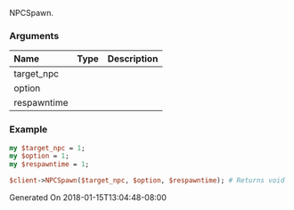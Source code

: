 NPCSpawn.
### Arguments
**Name**|**Type**|**Description**
:---|:---|:---
target_npc||
option||
respawntime||

### Example

```perl
my $target_npc = 1;
my $option = 1;
my $respawntime = 1;

$client->NPCSpawn($target_npc, $option, $respawntime); # Returns void
```


Generated On 2018-01-15T13:04:48-08:00